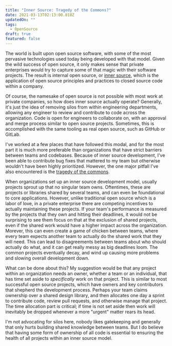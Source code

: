 ```yaml
---
title: "Inner Source: Tragedy of the Commons?"
date: 2021-03-13T02:13:00.818Z
updatedOn: ""
tags:
  - OpenSource
draft: true
featured: false
---
```

The world is built upon open source software, with some of the most pervasive technologies used today being developed with that model.  Given the wild success of open source, it only makes sense that private enterprises would try to capture some of that magic with their software projects.  The result is internal open source, or [inner source](https://en.wikipedia.org/wiki/Inner_source), which is the application of open source principles and practices to closed source code within a company.

Of course, the namesake of open source is not possible with most work at private companies, so how does inner source actually operate?  Generally, it's just the idea of removing silos from within engineering departments, allowing any engineer to review and contribute to code across the organization.  Code is open for engineers to collaborate on, with an approval and merge process similar to open source projects.  Sometimes, this is accomplished with the same tooling as real open source, such as GitHub or GitLab.  

I've worked at a few places that have followed this modal, and for the most part it is much more preferable than organizations that have strict barriers between teams and codebases.  Because of inner source development, I've been able to contribute bug fixes that mattered to my team but otherwise wouldn't have been highly prioritized.  However, the one major pitfall I've also encountered is the [tragedy of the commons](https://en.wikipedia.org/wiki/Tragedy_of_the_commons).  

When organizations set up an inner source development model, usually projects sprout up that no singular team owns.  Oftentimes, these are projects or libraries shared by several teams, and can even be foundational to core applications.  However, unlike traditional open source which is a labor of love, in a private enterprise there are competing incentives to actually maintaining these projects.  If your team's performance is measured by the projects that they own and hitting their deadlines, it would not be surprising to see them focus on that at the exclusion of shared projects, even if the shared work would have a higher impact across the organization.  Morever, this can even create a game of chicken between teams, where every team expects another team to actually do the shared work that they will need.  This can lead to disagreements between teams about who should actually do what, and it can get really messy as big deadlines loom.  The common projects eventually decay, and wind up causing more problems and slowing overall development down.

What can be done about this?  My suggestion would be that any project within an organization needs an owner, whether a team or an individual, that has time set aside to *specifically* work on that project.  This is similar to most successful open source projects, which have owners and key contributors that shepherd the development process.  Perhaps your team claims ownership over a shared design library, and then allocates one day a sprint to contribute code, review pull requests, and otherwise manage that project.  The time allocation part is critical; if time is not set aside then work will inevitably be dropped whenever a more "urgent" matter rears its head.

I'm not advocating for silos here, nobody likes gatekeeping and generally that only hurts building shared knowledge between teams.  But I do believe that having some form of ownership of all code is essential to ensuring the health of all projects within an inner source model.